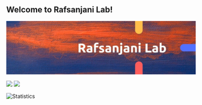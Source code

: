 ## Welcome to Rafsanjani Lab!
<!--
[![Twitter Follow](https://img.shields.io/twitter/follow/rafsanjaniLab?color=1DA1F2&logo=twitter&style=for-the-badge)](https://twitter.com/rafsanjaniLab)
[![My website](https://img.shields.io/website?label=rafsanjani.pythonanywhere.com&style=for-the-badge&url=http://rafsanjani.pythonanywhere.com/)](http://rafsanjani.pythonanywhere.com/)
-->
![Rafsanjani Lab](https://github.com/mrzResearchArena/mrzResearchArena/blob/master/lab.jpg)

<!-- [<img src="https://img.shields.io/badge/linkedin-%230077B5.svg?&style=for-the-badge&logo=linkedin&logoColor=white&color=black" />](https://www.linkedin.com/in/rafsanjaniLab/) -->

<p align = "center">

[<img src="https://img.shields.io/badge/twitter-%231DA1F2.svg?&style=for-the-badge&logo=twitter&logoColor=white&color=black" />](https://twitter.com/RafsanjaniLab/)
[<img src ="https://img.shields.io/badge/Website-%23.svg?&style=for-the-badge&logo=&logoColor=white%22&color=black">](http://rafsanjani.pythonanywhere.com/)
<!-- [![Visits Badge](https://badges.pufler.dev/visits/mrzresearcharena/mrzresearcharena?style=for-the-badge&color=black)](https://github.com/mrzresearcharena/mrzresearcharena) -->

</p>

<!-- [<img src="https://img.shields.io/badge/medium-%2312100E.svg?&style=for-the-badge&logo=medium&logoColor=white&color=black" />](https://medium.com/@rafsanjaniLab/) -->

<!-- Github Stats -->
![Statistics](https://github-readme-stats.vercel.app/api?username=mrzResearchArena&show_icons=true&hide_border=true)

<!--
**mrzResearchArena/mrzResearchArena** is a ✨ _special_ ✨ repository because its `README.md` (this file) appears on your GitHub profile.

Here are some ideas to get you started:

- 🔭 I’m currently working on ...
- 🌱 I’m currently learning ...
- 👯 I’m looking to collaborate on ...
- 🤔 I’m looking for help with ...
- 💬 Ask me about ...
- 📫 How to reach me: ...
- 😄 Pronouns: ...
- ⚡ Fun fact: ...
-->
